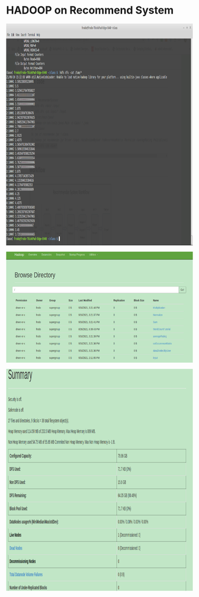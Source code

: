 # HADOOP on Recommend System

<p align="center">
<img src="./results/Screenshot from 2021-09-10 15-22-36.png"  style="width:1200px;height:600px;" />
</p>

<p align="center">
<img src="./results/Screenshot from 2021-09-10 15-24-34.png"  style="width:800px;height:300px;" />
</p>

<p align="center">
<img src="./results/Screenshot from 2021-09-10 15-25-32.png"  style="width:1200px;height:600px;" />
</p>
